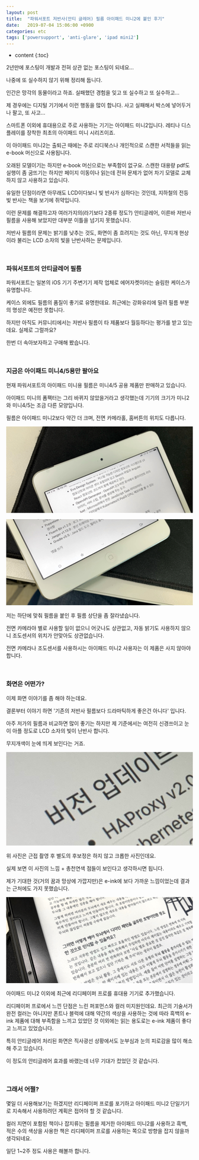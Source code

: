 ```yaml
---
layout: post
title:  "파워서포트 저반사(안티 글레어) 필름 아이패드 미니2에 붙인 후기"
date:   2019-07-04 15:06:00 +0900
categories: etc
tags: ['powersupport', 'anti-glare', 'ipad mini2']
---
```


* content
{:toc}

2년만에 포스팅이 개발과 전혀 상관 없는 포스팅이 되네요...

나중에 또 실수하지 않기 위해 정리해 둡니다. 

인간은 망각의 동물이라고 하죠. 실패했던 경험을 잊고 또 실수하고 또 실수하고...

제 경우에는 디지털 기기에서 이런 행동을 많이 합니다. 사고 실패해서 박스에 넣어두거나 팔고, 또 사고...

스마트폰 이외에 휴대용으로 주로 사용하는 기기는 아이패드 미니2입니다. 레티나 디스플레이를 장착한 최초의 아이패드 미니 시리즈이죠.

이 아이패드 미니2는 출퇴근 때에는 주로 리디북스나 개인적으로 스캔한 서적들을 읽는 e-book 머신으로 사용됩니다.

오래된 모델이기는 하지만 e-book 머신으로는 부족함이 없구요. 스캔한 대용량 pdf도 실행이 좀 굼뜨기는 하지만 페이지 이동이나 읽는데 전혀 문제가 없어 차기 모델로 교체하지 않고 사용하고 있습니다.

유일한 단점이라면 아무래도 LCD이다보니 빛 반사가 심하다는 것인데, 지하철의 전등빛 반사는 책을 보기에 쥐약입니다.

이런 문제를 해결하고자 여러가지의(라기보다 2종류 정도?) 안티글레어, 이른바 저반사 필름을 사용해 보았지만 대부분 이틀을 넘기지 못했습니다.

저반사 필름의 문제는 밝기를 낮추는 것도, 화면이 좀 흐려지는 것도 아닌, 무지개 현상이라 불리는 LCD 소자의 빛을 난반사하는 문제입니다.

<br/>

### 파워서포트의 안티글레어 필름

파워서포트는 일본의 iOS 기기 주변기기 제작 업체로 에어자켓이라는 슬림한 케이스가 유명합니다.

케이스 외에도 필름의 품질이 좋기로 유명한데요. 최근에는 강화유리에 밀려 필름 부분의 명성은 예전만 못합니다.

하지만 아직도 커뮤니티에서는 저반사 필름이 타 제품보다 월등하다는 평가를 받고 있는데요. 실제로 그럴까요?

한번 더 속아보자하고 구매해 봤습니다.

<br/>

### 지금은 아이패드 미니4/5용만 팔아요

현재 파워서포트의 아이패드 미니용 필름은 미니4/5 공용 제품만 판매하고 있습니다.

아이패드 미니의 폼팩터는 그리 바뀌지 않았을거라고 생각했는데 기기의 크기가 미니2와 미니4/5는 조금 다른 모양입니다.

필름은 아이패드 미니2보다 약간 더 크며, 전면 카메라홀, 홈버튼의 위치도 다릅니다.

![전면 카메라홀 및 센서의 위치가 다름](/asserts/2019-07-04-powersupport_ag_ipadmini2/powersupport_ag_ipadmini2_01.jpg)

![홈버튼의 위치도 다름](/asserts/2019-07-04-powersupport_ag_ipadmini2/powersupport_ag_ipadmini2_02.jpg)

저는 하단에 맞춰 필름을 붙인 후 필름 상단을 좀 잘라냈습니다.

전면 카메라야 별로 사용할 일이 없으니 어긋나도 상관없고, 자동 밝기도 사용하지 않으니 조도센서의 위치가 안맞아도 상관없습니다.

전면 카메라나 조도센서를 사용하시는 아이패드 미니2 사용자는 이 제품은 사지 않아야 합니다.

<br/>

### 화면은 어떤가?

이제 화면 이야기를 좀 해야 하는데요.

결론부터 이야기 하면 '기존의 저반사 필름보다 드라마틱하게 좋은건 아니다' 입니다.

아주 저가의 필름과 비교하면 많이 좋기는 하지만 제 기준에서는 여전히 신경쓰이고 눈이 아플 정도로 LCD 소자의 빛이 난반사 합니다.

무지개색이 눈에 띄게 보인다는 거죠.

![실제 보면 이 사진보다 더 심합니다.](/asserts/2019-07-04-powersupport_ag_ipadmini2/powersupport_ag_ipadmini2_03.jpg)

위 사진은 근접 촬영 후 별도의 후보정은 하지 않고 크롭한 사진인데요.

실제 보면 이 사진의 느낌 + 총천연색 점들이 보인다고 생각하시면 됩니다.

제가 기대한 것(거의 꿈과 망상에 가깝지만)은 e-ink에 보다 가까운 느낌이었는데 결과는 근처에도 가지 못했습니다.

![e-ink 제품인 리디페이퍼 프로](/asserts/2019-07-04-powersupport_ag_ipadmini2/powersupport_ag_ipadmini2_04.jpg)

아이패드 미니2 이외에 최근에 리디페이퍼 프로를 휴대용 기기로 추가했습니다.

리디페이퍼 프로에서 느낀 단점은 느린 퍼포먼스와 컬러 미지원인데요. 최근의 기술서가 완전 컬러는 아니지만 폰트나 블럭에 대해 약간의 색상을 사용하는 것에 따라 흑백의 e-ink 제품에 대해 부족함을 느끼고 있었던 것 이외에는 읽는 용도로는 e-ink 제품이 좋다고 느끼고 있었습니다.

특히 안티글레어 처리된 화면은 직사광선 상황에서도 눈부심과 눈의 피로감을 많이 해소해 주고 있습니다.

이 정도의 안티글레어 효과를 바랬는데 너무 기대가 컸었던 것 같습니다.

<br/>

### 그래서 어쩔?

몇일 더 사용해보기는 하겠지만 리디페이퍼 프로를 포기하고 아이패드 미니2 단일기기로 지속해서 사용하려던 계획은 접어야 할 것 같습니다.

컬러 지면이 포함된 책이나 잡지류는 필름을 제거한 아이패드 미니2를 사용하고 흑백, 적은 수의 색상을 사용한 책은 리디페이퍼 프로를 사용하는 쪽으로 방향을 잡지 않을까 생각되네요.

일단 1~2주 정도 사용은 해볼까 합니다.